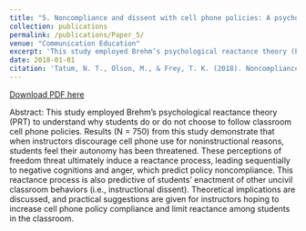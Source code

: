```yaml
---
title: "5. Noncompliance and dissent with cell phone policies: A psychological reactance theoretical perspective"
collection: publications
permalink: /publications/Paper_5/
venue: "Communication Education"
excerpt: 'This study employed Brehm’s psychological reactance theory (PRT) to understand why students do or do not choose to follow classroom cell phone policies.'
date: 2018-01-01
citation: 'Tatum, N. T., Olson, M., & Frey, T. K. (2018). Noncompliance and dissent with cell phone policies: A psychological reactance theoretical perspective. <i>Communication Education, 67</i>(2), 226-244. https://doi.org/10.1080/03634523.2017.1417615'
---
```


[Download PDF here](http://tkodyfrey.github.io/files/Dissent_CPP.pdf)

Abstract: This study employed Brehm’s psychological reactance theory (PRT) to understand why students do or do not choose to follow classroom cell phone policies. Results (N = 750) from this study demonstrate that when instructors discourage cell phone use for noninstructional reasons, students feel their autonomy has been threatened. These perceptions of freedom threat ultimately induce a reactance process, leading sequentially to negative cognitions and anger, which predict policy noncompliance. This reactance process is also predictive of students’ enactment of other uncivil classroom behaviors (i.e., instructional dissent). Theoretical implications are discussed, and practical suggestions are given for instructors hoping to increase cell phone policy compliance and limit reactance among students in the classroom.